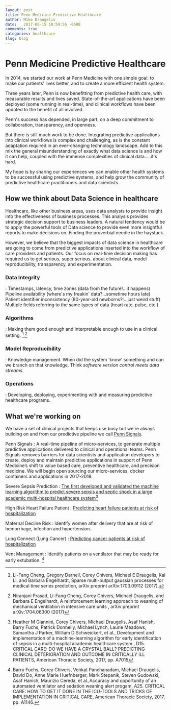 ```yaml
---
layout: post
title: Penn Medicine Predictive Healthcare
author: Mike Draugelis
date:   2017-06-15 10:59:56 -0500
comments: true
categories: healthcare
slug: blog
---
```



Penn Medicine Predictive Healthcare
=================
In 2014, we started our work at Penn Medicine with one simple goal: to make our patients' lives better, and to create a more efficient health system.

Three years later, Penn is now benefitting from predictive health care, with measurable results and lives saved.  State-of-the-art applications have been deployed (some running in real-time), and clinical workflows have been updated to the benefit of all involved.

Penn's success has depended, in large part, on a deep commitment to collaboration, transparency, and openness.

But there is still much work to be done.  Integrating predictive applications into clinical workflows is complex and challenging, as is the constant adaptation required in an ever-changing technology landscape.  Add to this mix the general misunderstanding of exactly what data science is and how it can help, coupled with the immense complexities of clinical data.....it's hard.

My hope is by sharing our experiences we can enable other health systems to be successful using predictive systems, and help grow the community of predictive healthcare practitioners and data scientists.

## How we think about Data Science in healthcare
Healthcare, like other business areas, uses data analysts to provide insight into the effectiveness of business processes. This analysis provides strategic decision support to business leaders.  A natural tendency would be to apply the powerful tools of Data science to provide even more insightful reports to make decisions on.  Finding the proverbial needle in the haystack.

However, we believe that the biggest impacts of data science in healthcare are going to come from predictive applications inserted into the workflow of care providers and patients.  Our focus on real-time decision making has required us to get serious, super serious, about clinical data, model reproducibility, transparency, and experimentation.

### Data Integrity
: Timestamps, latency, time zones (data from the future!...it happens)
Pipeline availability (where's my freakin' data?...sometime hours late)
Patient identifier inconsistency (80-year-old newborns?!...just weird stuff)
Multiple fields referring to the same types of data (heart rate, pulse, etc.)

### Algorithms
: Making them good enough and interpretable enough to use in a clinical setting. [^footnote1],[^footnote4]

### Model Reproducibility
: Knowledge management.  When did the system 'know' something and can we branch on that knowledge.  Think _software version control meets data streams_.

### Operations
:  Developing, deploying, experimenting with and measuring predictive healthcare programs.

## What we're working on
We have a set of clinical projects that keeps use busy but we're always building on and from our predictive pipeline we call [Penn Signals](https://www.pennmedicine.org/news/news-releases/2016/may/penn-medicine-information-serv).

Penn Signals
: A real-time pipeline of micro-services, to generate multiple predictive applications delivered to clinical and operational teams. Penn Signals removes barriers for data scientists and application developers to create, deploy and maintain predictive applications in support of Penn Medicine’s shift to value based care, preventive healthcare, and precision medicine.  We will begin open sourcing our micro-services, docker containers and applications in 2017-2018.

Severe Sepsis Prediction
: [The first developed and validated the machine learning algorithm to predict severe sepsis and septic shock in a large academic multi-hospital healthcare system](https://www.healthdatamanagement.com/news/penn-leverages-machine-learning-to-identify-severe-sepsis-early)[^footnote3]

High Risk Heart Failure Patient
: [Predicting heart failure patients at risk of hospitalization](https://www.pennmedicine.org/news/news-blog/2017/february/the-little-algorithm-that-could)

Maternal Decline Risk
: Identify women after delivery that are at risk of hemorrhage, infection and hypertension.

Lung Connect (Lung Cancer)
: [Predicting cancer patients at risk of hospitalization](https://www.pennmedicine.org/news/news-blog/2017/january/can-big-data-help-cancer-patients-avoid-er-visits)

Vent Management
: Identify patients on a ventilator that may be ready for early extubation.  [^footnote2]

[^footnote1]:  Li-Fang Cheng, Gregory Darnell, Corey Chivers, Michael E Draugelis, Kai Li, and Barbara Engelhardt, Sparse multi-output gaussian processes for medical time series prediction, arXiv preprint arXiv:1703.09112 (2017).

[^footnote2]: Barry Fuchs, Corey Chivers, Venkat Panchanadam, Michael Draugelis, David Do, Anne Marie Huefnberger, Mark Stepanik, Steven Gudowski, Asaf Hanish, Maurizio Cereda, et al.,Accuracy and opportunity of an automated ventilator and sedation weaning alert progam, A25. CRITICAL CARE: HOW TO GET IT DONE IN THE ICU-TOOLS AND TRICKS OF IMPLEMENTATION IN CRITICAL CARE, American Thoracic Society, 2017, pp. A1146.

[^footnote3]: Heather M Giannini, Corey Chivers, Michael Draugelis, Asaf Hanish, Barry Fuchs, Patrick Donnelly, Michael Lynch, Laurie Meadows, Samantha J Parker, William D Schweickert, et al., Development and implementation of a machine-learning algorithm for early identification of sepsis in a multi-hospital academic healthcare system , D15. CRITICAL CARE: DO WE HAVE A CRYSTAL BALL? PREDICTING CLINICAL DETERIORATION AND OUTCOME IN CRITICALLY ILL PATIENTS, American Thoracic Society, 2017, pp. A7015

[^footnote4]: Niranjani Prasad, Li-Fang Cheng, Corey Chivers, Michael Draugelis, and Barbara E Engelhardt, A reinforcement learning approach to weaning of mechanical ventilation in intensive care units , arXiv preprint arXiv:1704.06300 (2017)
